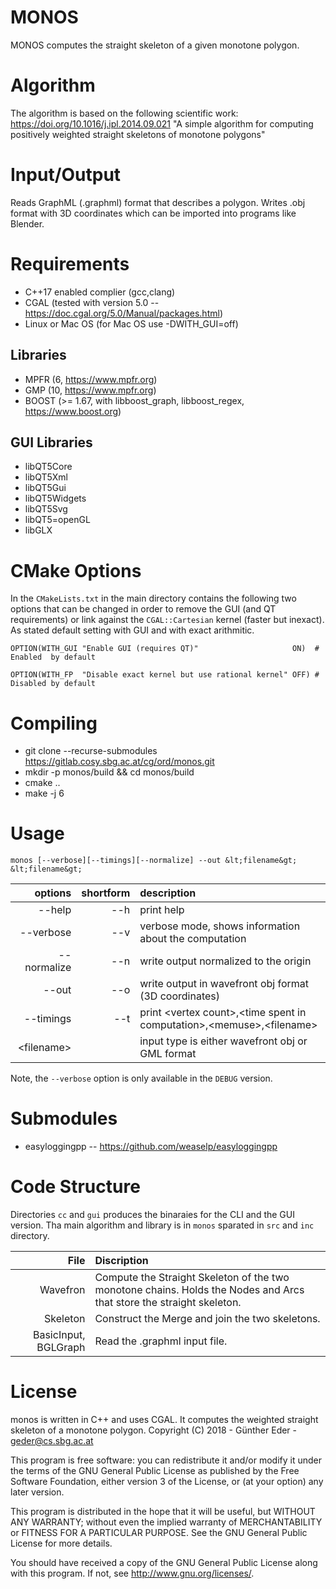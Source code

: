 # MONOS

MONOS computes the straight skeleton of a given monotone polygon.

# Algorithm

The algorithm is based on the following scientific work: https://doi.org/10.1016/j.ipl.2014.09.021
"A simple algorithm for computing positively weighted straight skeletons of monotone polygons"

# Input/Output

Reads GraphML (.graphml) format that describes a polygon. Writes 
.obj format with 3D coordinates which can be imported into programs like
Blender.

# Requirements 
- C++17 enabled complier (gcc,clang)
- CGAL (tested with version 5.0 -- https://doc.cgal.org/5.0/Manual/packages.html) 
- Linux or Mac OS (for Mac OS use -DWITH_GUI=off) 

## Libraries

- MPFR (6, https://www.mpfr.org)
- GMP (10, https://www.mpfr.org)
- BOOST (>= 1.67, with libboost_graph, libboost_regex, https://www.boost.org)

## GUI Libraries

- libQT5Core
- libQT5Xml
- libQT5Gui
- libQT5Widgets
- libQT5Svg
- libQT5=openGL
- libGLX

# CMake Options

In the `CMakeLists.txt` in the main directory contains the following two options 
that can be changed in order to remove the GUI (and QT requirements) or link against
the `CGAL::Cartesian` kernel (faster but inexact). As stated default setting with GUI
and with exact arithmitic.  

`OPTION(WITH_GUI "Enable GUI (requires QT)" 					ON)  # Enabled  by default`

`OPTION(WITH_FP  "Disable exact kernel but use rational kernel" OFF) # Disabled by default`

# Compiling

- git clone --recurse-submodules https://gitlab.cosy.sbg.ac.at/cg/ord/monos.git
- mkdir -p monos/build && cd monos/build
- cmake ..
- make -j 6

# Usage

`monos [--verbose][--timings][--normalize] --out &lt;filename&gt; &lt;filename&gt;`

| options       | shortform | description   |
| -------------:|----------:|:------------- |
|  --help       | --h       | print help    |
|  --verbose    | --v       | verbose mode, shows information about the computation |
|  --normalize  | --n       | write output normalized to the origin                 |
|  --out        | --o       | write output in wavefront obj format (3D coordinates) |
|  --timings    | --t       | print &lt;vertex count&gt;,&lt;time spent in computation&gt;,&lt;memuse&gt;,&lt;filename&gt;   |
| &lt;filename&gt; | | input type is either wavefront obj or GML format   |

Note, the `--verbose` option is only available in the `DEBUG` version.

# Submodules

- easyloggingpp -- https://github.com/weaselp/easyloggingpp

# Code Structure

Directories `cc` and `gui` produces the binaraies for the CLI and the GUI version.
Tha main algorithm and library is in `monos` sparated in `src` and `inc` directory.

|     File    | Discription   |
| -----------:|:------------- |
|  Wavefron   | Compute the Straight Skeleton of the two monotone chains. Holds the Nodes and Arcs that store the straight skeleton. |
|  Skeleton   | Construct the Merge and join the two skeletons. |
| BasicInput, BGLGraph|  Read the .graphml input file. |


# License
monos is written in C++ and uses CGAL.  It computes the weighted straight
skeleton of a monotone polygon.
Copyright (C) 2018 - Günther Eder - geder@cs.sbg.ac.at

This program is free software: you can redistribute it and/or modify
it under the terms of the GNU General Public License as published by
the Free Software Foundation, either version 3 of the License, or
(at your option) any later version.

This program is distributed in the hope that it will be useful,
but WITHOUT ANY WARRANTY; without even the implied warranty of
MERCHANTABILITY or FITNESS FOR A PARTICULAR PURPOSE.  See the
GNU General Public License for more details.

You should have received a copy of the GNU General Public License
along with this program.  If not, see <http://www.gnu.org/licenses/>.
